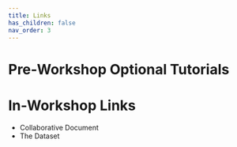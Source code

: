 ```yaml
---
title: Links
has_children: false
nav_order: 3
---
```


# Pre-Workshop Optional Tutorials 


# In-Workshop Links
- Collaborative Document
- The Dataset

